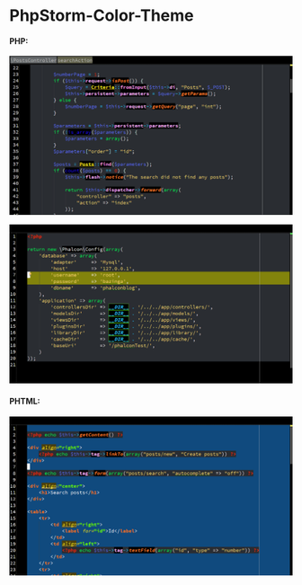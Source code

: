 PhpStorm-Color-Theme
===================

#### PHP:

![PHP1](https://raw.githubusercontent.com/RicardoValerio/PhpStorm-Color-Theme/master/images/php1.png)


![PHP2](https://raw.githubusercontent.com/RicardoValerio/PhpStorm-Color-Theme/master/images/php2.png)


#### PHTML:

![html](https://raw.githubusercontent.com/RicardoValerio/PhpStorm-Color-Theme/master/images/phtml.png)
